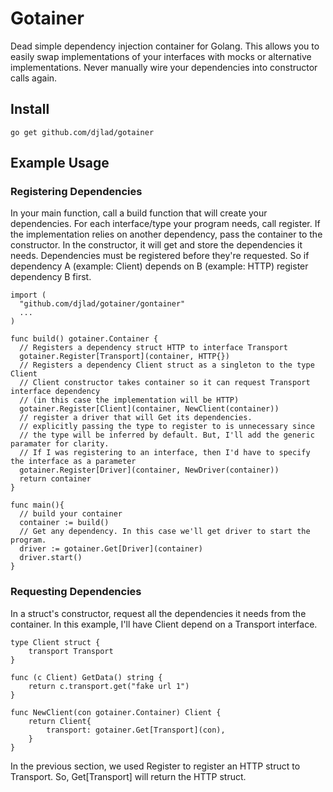 # Gotainer
Dead simple dependency injection container for Golang. This allows you to easily swap implementations of your interfaces with mocks or alternative implementations. Never manually wire your dependencies into constructor calls again.

## Install
```
go get github.com/djlad/gotainer
```

## Example Usage
### Registering Dependencies
In your main function, call a build function that will create your dependencies. For each interface/type your program needs, call register. If the implementation relies on another dependency, pass the container to the constructor. In the constructor, it will get and store the dependencies it needs. Dependencies must be registered before they're requested. So if dependency A (example: Client) depends on B (example: HTTP) register dependency B first.
```
import (
  "github.com/djlad/gotainer/gontainer"
  ...
)

func build() gotainer.Container {
  // Registers a dependency struct HTTP to interface Transport
  gotainer.Register[Transport](container, HTTP{})
  // Registers a dependency Client struct as a singleton to the type Client
  // Client constructor takes container so it can request Transport interface dependency
  // (in this case the implementation will be HTTP)
  gotainer.Register[Client](container, NewClient(container))
  // register a driver that will Get its dependencies.
  // explicitly passing the type to register to is unnecessary since
  // the type will be inferred by default. But, I'll add the generic paramater for clarity.
  // If I was registering to an interface, then I'd have to specify the interface as a parameter
  gotainer.Register[Driver](container, NewDriver(container))
  return container
}

func main(){
  // build your container
  container := build()
  // Get any dependency. In this case we'll get driver to start the program.
  driver := gotainer.Get[Driver](container)
  driver.start()
}
```
### Requesting Dependencies
In a struct's constructor, request all the dependencies it needs from the container. In this example, I'll have Client depend on a Transport interface.
```
type Client struct {
	transport Transport
}

func (c Client) GetData() string {
	return c.transport.get("fake url 1")
}

func NewClient(con gotainer.Container) Client {
	return Client{
		transport: gotainer.Get[Transport](con),
	}
}
```
In the previous section, we used Register to register an HTTP struct to Transport. So, Get[Transport] will return the HTTP struct.
